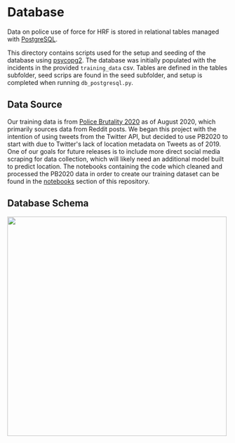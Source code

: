 # Database

Data on police use of force for HRF is stored in relational tables managed with [PostgreSQL](https://www.postgresql.org). 

This directory contains scripts used for the setup and seeding of the database using [psycopg2](https://www.psycopg.org/docs/). The database was initially populated with the incidents in the provided `training_data` csv. Tables are defined in the tables subfolder, seed scrips are found in the seed subfolder, and setup is completed when running `db_postgresql.py`. 

## Data Source 

Our training data is from [Police Brutality 2020](https://github.com/2020PB/police-brutality) as of August 2020, which primarily sources data from Reddit posts. We began this project with the intention of using tweets from the Twitter API, but decided to use PB2020 to start with due to Twitter's lack of location metadata on Tweets as of 2019. One of our goals for future releases is to include more direct social media scraping for data collection, which will likely need an additional model built to predict location. The notebooks containing the code which cleaned and processed the PB2020 data in order to create our training dataset can be found in the [notebooks](./notebooks/) section of this repository.

## Database Schema

<img src="https://raw.githubusercontent.com/Lambda-School-Labs/Labs25-Human_Rights_First-TeamC-DS/main/dbsetup/DB_Schema.png" width = "500">

